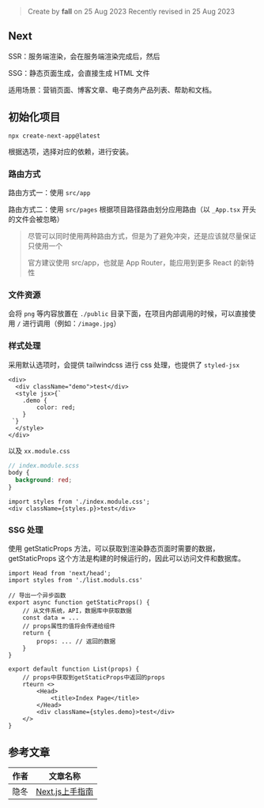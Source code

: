 > Create by **fall** on 25 Aug 2023
> Recently revised in 25 Aug 2023

## Next

SSR：服务端渲染，会在服务端渲染完成后，然后



SSG：静态页面生成，会直接生成 HTML 文件

适用场景：营销页面、博客文章、电子商务产品列表、帮助和文档。

## 初始化项目

`npx create-next-app@latest`

根据选项，选择对应的依赖，进行安装。

### 路由方式

路由方式一：使用 `src/app` 

路由方式二：使用 `src/pages` 根据项目路径路由划分应用路由（以 `_App.tsx` 开头的文件会被忽略）

> 尽管可以同时使用两种路由方式，但是为了避免冲突，还是应该就尽量保证只使用一个
>
> 官方建议使用 src/app，也就是 App Router，能应用到更多 React 的新特性

### 文件资源

会将 `png` 等内容放置在 `./public` 目录下面，在项目内部调用的时候，可以直接使用 `/` 进行调用（例如：`/image.jpg`）

### 样式处理

采用默认选项时，会提供 tailwindcss 进行 css 处理，也提供了 `styled-jsx` 

```tsx
<div>
  <div className="demo">test</div>
  <style jsx>{`
    .demo {
        color: red;
    }
 `}
  </style>
</div>
```

以及 `xx.module.css`

```scss
// index.module.scss
body {
  background: red;
}
```

```tsx
import styles from './index.module.css';
<div className={styles.p}>test</div>
```

### SSG 处理

使用 getStaticProps 方法，可以获取到渲染静态页面时需要的数据，getStaticProps 这个方法是构建的时候运行的，因此可以访问文件和数据库。

```tsx
import Head from 'next/head';
import styles from './list.moduls.css'

// 导出一个异步函数
export async function getStaticProps() {
    // 从文件系统，API，数据库中获取数据
    const data = ...
    // props属性的值将会传递给组件
    return {
        props: ... // 返回的数据
    }
}

export default function List(props) {
    // props中获取到getStaticProps中返回的props
    rteurn <>
        <Head>
            <title>Index Page</title>
        </Head>
        <div className={styles.demo}>test</div>
    </>
}

```



## 参考文章

| 作者 | 文章名称                                                     |
| ---- | ------------------------------------------------------------ |
| 隐冬 | [Next.js上手指南](https://juejin.cn/post/6970853900475695140) |

